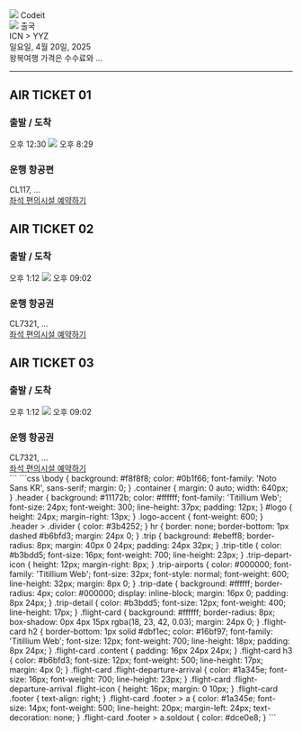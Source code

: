 <!DOCTYPE html>
<html>
  <head>
    <meta charset="utf-8">
    <title>Codeit Airline</title>
    <link rel="preconnect" href="https://...">
    <link rel="preconnect" href="https://...">
    <link href="https://fonts.....">
    <link rel='stylesheet', href="style.css">
  </head>
  <body>
    <div class="header">
      <div class="container">
        <img id="logo" src="logo.png">
        <span class="loge-accent">Codeit</span>
      </div>
    </div>
    <div class="container">
      <div class="container">
        <div class="trip">
          <div class="trip-title">
            <img class="trip-depart-icon" src="depart.png">
            출국
          </div>
          <div class="trip-airports">
            ICN > YYZ
          </div>
          <span class="trip-date">일요일, 4월 20일, 2025</span>
          <div class="trip-detail">
            왕복여행 가격은 수수료와 ...
          </div>
        </div>
        <hr>
        <div class="flight-card">
          <h2>
            AIR TICKET 01
          </h2>
          <div class="content">
            <h3>
              출발 / 도착
            </h3>
            <div class="flight-departure-arrival">
              오후 12:30
              <img class="flight-icon" src="airplain.svg">
              오후 8:29
            </div>
            <h3>운행 항공편</h3>
            <div>CL117, ...</div>
            <div class="footer">
              <a href="#">
                좌석
              </a>
              <a href="#">
                편의시설
              </a>
              <a href="#">
                예약하기
              </a>
            </div>
          </div>
        </div>
        <div class="flight-card">
          <h2>
            AIR TICKET 02
          </h2>
          <div class="content">
            <h3>
              출발 / 도착
            </h3>
            <div class="flight-departure-arrival">
              오후 1:12
              <img class="flight-icon" src="airplane.svg">
              오후 09:02
            </div>
            <h3>운행 항공권</h3>
            <div>CL7321, ...</div>
            <div class="footer">
              <a href="#">
                좌석
              </a>
              <a href="#">
                편의시설
              </a>
              <a href="#">
                예약하기
              </a>
            </div>
          </div>
           <div class="flight-card">
            <h2>
              AIR TICKET 03
            </h2>
            <div class="content">
              <h3>
                출발 / 도착
              </h3>
              <div class="flight-departure-arrival">
                오후 1:12
                <img class="flight-icon" src="airplane.svg">
                오후 09:02
              </div>
              <h3>운행 항공권</h3>
              <div>CL7321, ...</div>
              <div class="footer">
                <a href="#">
                  좌석
                </a>
                <a href="#">
                  편의시설
                </a>
                <a href="#">
                  예약하기
                </a>
              </div>
            </div>
           </body>
          </html>
        ```
        ```css
        \body {
background: #f8f8f8;
color: #0b1f66;
font-family: 'Noto Sans KR', sans-serif;
margin: 0;
}
.container {
margin: 0 auto;
width: 640px;
}
.header {
background: #11172b;
color: #ffffff;
font-family: 'Titillium Web';
font-size: 24px;
font-weight: 300;
line-height: 37px;
padding: 12px;
}
#logo {
height: 24px;
margin-right: 13px;
}
.logo-accent {
font-weight: 600;
}
.header > .divider {
color: #3b4252;
}
hr {
border: none;
border-bottom: 1px dashed #b6bfd3;
margin: 24px 0;
}
.trip {
background: #ebeff8;
border-radius: 8px;
margin: 40px 0 24px;
padding: 24px 32px;
}
.trip-title {
color: #b3bdd5;
font-size: 16px;
font-weight: 700;
line-height: 23px;
}
.trip-depart-icon {
height: 12px;
margin-right: 8px;
}
.trip-airports {
color: #000000;
font-family: 'Titillium Web';
font-size: 32px;
font-style: normal;
font-weight: 600;
line-height: 32px;
margin: 8px 0;
}
.trip-date {
background: #ffffff;
border-radius: 4px;
color: #000000;
display: inline-block;
margin: 16px 0;
padding: 8px 24px;
}
.trip-detail {
color: #b3bdd5;
font-size: 12px;
font-weight: 400;
line-height: 17px;
}
.flight-card {
background: #ffffff;
border-radius: 8px;
box-shadow: 0px 4px 15px rgba(18, 23, 42, 0.03);
margin: 24px 0;
}
.flight-card h2 {
border-bottom: 1px solid #dbf1ec;
color: #16bf97;
font-family: 'Titillium Web';
font-size: 12px;
font-weight: 700;
line-height: 18px;
padding: 8px 24px;
}
.flight-card .content {
padding: 16px 24px 24px;
}
.flight-card h3 {
color: #b6bfd3;
font-size: 12px;
font-weight: 500;
line-height: 17px;
margin: 4px 0;
}
.flight-card .flight-departure-arrival {
color: #1a345e;
font-size: 16px;
font-weight: 700;
line-height: 23px;
}
.flight-card .flight-departure-arrival .flight-icon {
height: 16px;
margin: 0 10px;
}
.flight-card .footer {
text-align: right;
}
.flight-card .footer > a {
color: #1a345e;
font-size: 14px;
font-weight: 500;
line-height: 20px;
margin-left: 24px;
text-decoration: none;
}
.flight-card .footer > a.soldout {
color: #dce0e8;
}
        ```
